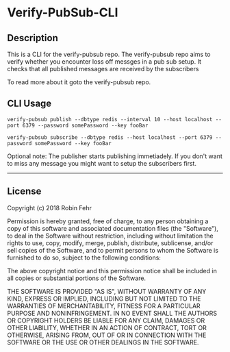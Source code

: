 Verify-PubSub-CLI
===========================
## Description
This is a CLI for the verify-pubsub repo.
The verify-pubsub repo aims to verify whether you encounter loss off messges in a pub sub setup.
It checks that all published messages are received by the subscribers

To read more about it goto the verify-pubsub repo.


## CLI Usage

```
verify-pubsub publish --dbtype redis --interval 10 --host localhost --port 6379 --password somePassword --key fooBar
```

```
verify-pubsub subscribe --dbtype redis --host localhost --port 6379 --password somePassword --key fooBar
```

Optional note:
The publisher starts publishing immetiadely. If you don't want to miss any message you might want to
setup the subscribers first.

---

## License

Copyright (c) 2018 Robin Fehr

Permission is hereby granted, free of charge, to any person obtaining a copy
of this software and associated documentation files (the "Software"), to deal
in the Software without restriction, including without limitation the rights
to use, copy, modify, merge, publish, distribute, sublicense, and/or sell
copies of the Software, and to permit persons to whom the Software is
furnished to do so, subject to the following conditions:

The above copyright notice and this permission notice shall be included in
all copies or substantial portions of the Software.

THE SOFTWARE IS PROVIDED "AS IS", WITHOUT WARRANTY OF ANY KIND, EXPRESS OR
IMPLIED, INCLUDING BUT NOT LIMITED TO THE WARRANTIES OF MERCHANTABILITY,
FITNESS FOR A PARTICULAR PURPOSE AND NONINFRINGEMENT. IN NO EVENT SHALL THE
AUTHORS OR COPYRIGHT HOLDERS BE LIABLE FOR ANY CLAIM, DAMAGES OR OTHER
LIABILITY, WHETHER IN AN ACTION OF CONTRACT, TORT OR OTHERWISE, ARISING FROM,
OUT OF OR IN CONNECTION WITH THE SOFTWARE OR THE USE OR OTHER DEALINGS IN
THE SOFTWARE.
